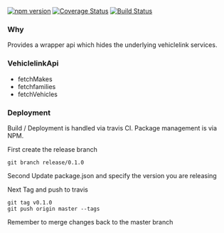 [![npm version](https://badge.fury.io/js/%40sealink%2Fvehiclelink-js.svg)](https://badge.fury.io/js/%40sealink%2Fvehiclelink-js)
[![Coverage Status](https://coveralls.io/repos/github/sealink/vehiclelink-js/badge.svg?branch=master)](https://coveralls.io/github/sealink/vehiclelink-js?branch=master)
[![Build Status](https://github.com/sealink/vehiclelink-js/workflows/Build%20and%20Test/badge.svg?branch=master)](https://github.com/sealink/vehiclelink-js/actions)

### Why

Provides a wrapper api which hides the underlying vehiclelink services.

### VehiclelinkApi

- fetchMakes
- fetchfamilies
- fetchVehicles

### Deployment

Build / Deployment is handled via travis CI.
Package management is via NPM.

First create the release branch

```
git branch release/0.1.0
```

Second Update package.json and specify the version you are releasing

Next Tag and push to travis

```
git tag v0.1.0
git push origin master --tags
```

Remember to merge changes back to the master branch
